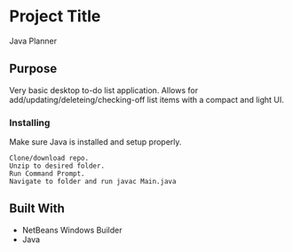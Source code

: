 # Project Title

Java Planner

## Purpose

Very basic desktop to-do list application. Allows for add/updating/deleteing/checking-off list items with a compact and light UI.

### Installing
Make sure Java is installed and setup properly.
```
Clone/download repo.
Unzip to desired folder.
Run Command Prompt.
Navigate to folder and run javac Main.java
```

## Built With

* NetBeans Windows Builder
* Java
